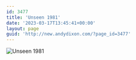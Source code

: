 ```yaml
---
id: 3477
title: 'Unseen 1981'
date: '2023-03-17T13:45:41+00:00'
layout: page
guid: 'http://new.andydixon.com/?page_id=3477'
---
```


![Unseen 1981](https://i0.wp.com/assets.g8x2.ldn.idrivee2-23.com/posters/Unseen%201981%2001.jpg?w=1200&ssl=1 "Unseen 1981")